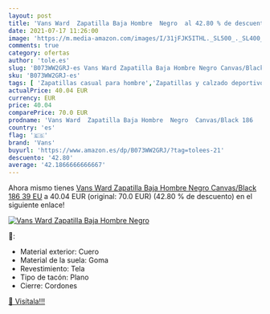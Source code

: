 ```yaml
---
layout: post
title: 'Vans Ward  Zapatilla Baja Hombre  Negro  al 42.80 % de descuento'
date: 2021-07-17 11:26:00
image: 'https://m.media-amazon.com/images/I/31jFJK5ITHL._SL500_._SL400_.jpg'
comments: true
category: ofertas
author: 'tole.es'
slug: 'B073WW2GRJ-es Vans Ward Zapatilla Baja Hombre Negro Canvas/Black 186 39 EU'
sku: 'B073WW2GRJ-es'
tags: [ 'Zapatillas casual para hombre','Zapatillas y calzado deportivo para hombre','Zapatos','Zapatos para hombre','Zapatos y complementos','vans','zapatilla', ]
actualPrice: 40.04 EUR
currency: EUR
price: 40.04
comparePrice: 70.0 EUR
prodname: 'Vans Ward  Zapatilla Baja Hombre  Negro  Canvas/Black 186   39 EU'
country: 'es'
flag: '🇪🇸'
brand: 'Vans'
buyurl: 'https://www.amazon.es/dp/B073WW2GRJ/?tag=tolees-21'
descuento: '42.80'
average: '42.1866666666667'
---
```


Ahora mismo tienes [Vans Ward  Zapatilla Baja Hombre  Negro  Canvas/Black 186   39 EU](https://www.amazon.es/dp/B073WW2GRJ/?tag=tolees-21) a 40.04 EUR (original: 70.0 EUR) (42.80 %  de descuento) en el siguiente enlace!

[![Vans Ward  Zapatilla Baja Hombre  Negro ](https://m.media-amazon.com/images/I/31jFJK5ITHL._SL500_._SL400_.jpg)](https://www.amazon.es/dp/B073WW2GRJ/?tag=tolees-21)

🔎:

- Material exterior: Cuero
- Material de la suela: Goma
- Revestimiento: Tela
- Tipo de tacón: Plano
- Cierre: Cordones

[🛒 Visítala!!!](https://www.amazon.es/dp/B073WW2GRJ/?tag=tolees-21)
